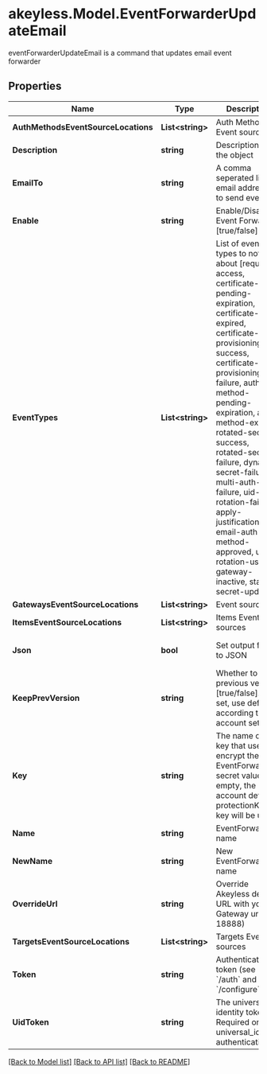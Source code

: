 # akeyless.Model.EventForwarderUpdateEmail
eventForwarderUpdateEmail is a command that updates email event forwarder

## Properties

Name | Type | Description | Notes
------------ | ------------- | ------------- | -------------
**AuthMethodsEventSourceLocations** | **List&lt;string&gt;** | Auth Method Event sources | [optional] 
**Description** | **string** | Description of the object | [optional] 
**EmailTo** | **string** | A comma seperated list of email addresses to send event to | [optional] 
**Enable** | **string** | Enable/Disable Event Forwarder [true/false] | [optional] [default to "true"]
**EventTypes** | **List&lt;string&gt;** | List of event types to notify about [request-access, certificate-pending-expiration, certificate-expired, certificate-provisioning-success, certificate-provisioning-failure, auth-method-pending-expiration, auth-method-expired, rotated-secret-success, rotated-secret-failure, dynamic-secret-failure, multi-auth-failure, uid-rotation-failure, apply-justification, email-auth-method-approved, usage, rotation-usage, gateway-inactive, static-secret-updated] | [optional] 
**GatewaysEventSourceLocations** | **List&lt;string&gt;** | Event sources | 
**ItemsEventSourceLocations** | **List&lt;string&gt;** | Items Event sources | [optional] 
**Json** | **bool** | Set output format to JSON | [optional] [default to false]
**KeepPrevVersion** | **string** | Whether to keep previous version [true/false]. If not set, use default according to account settings | [optional] 
**Key** | **string** | The name of a key that used to encrypt the EventForwarder secret value (if empty, the account default protectionKey key will be used) | [optional] 
**Name** | **string** | EventForwarder name | 
**NewName** | **string** | New EventForwarder name | [optional] 
**OverrideUrl** | **string** | Override Akeyless default URL with your Gateway url (port 18888) | [optional] 
**TargetsEventSourceLocations** | **List&lt;string&gt;** | Targets Event sources | [optional] 
**Token** | **string** | Authentication token (see &#x60;/auth&#x60; and &#x60;/configure&#x60;) | [optional] 
**UidToken** | **string** | The universal identity token, Required only for universal_identity authentication | [optional] 

[[Back to Model list]](../README.md#documentation-for-models) [[Back to API list]](../README.md#documentation-for-api-endpoints) [[Back to README]](../README.md)

